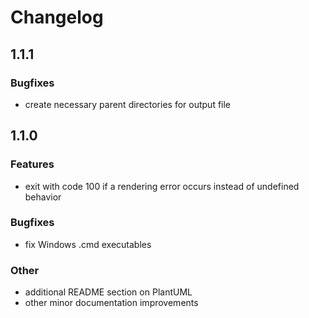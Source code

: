 # Changelog
## 1.1.1

### Bugfixes
* create necessary parent directories for output file

## 1.1.0

### Features
* exit with code 100 if a rendering error occurs instead of undefined behavior

### Bugfixes
* fix Windows .cmd executables

### Other
* additional README section on PlantUML
* other minor documentation improvements
